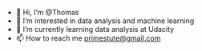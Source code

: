 - 👋 Hi, I’m @Thomas
- 👀 I’m interested in data analysis and machine learning
- 🌱 I’m currently learning data analysis at Udacity
- 📫 How to reach me primestute@gmail.com

<!---
primestute/primestute is a ✨ special ✨ repository because its `README.md` (this file) appears on your GitHub profile.
You can click the Preview link to take a look at your changes.
--->
